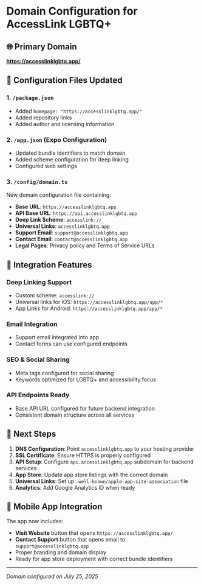 # Domain Configuration for AccessLink LGBTQ+

## 🌐 Primary Domain
**https://accesslinklgbtq.app/**

## 📂 Configuration Files Updated

### 1. `/package.json`
- Added `homepage: "https://accesslinklgbtq.app/"`
- Added repository links
- Added author and licensing information

### 2. `/app.json` (Expo Configuration)
- Updated bundle identifiers to match domain
- Added scheme configuration for deep linking
- Configured web settings

### 3. `/config/domain.ts`
New domain configuration file containing:
- **Base URL**: `https://accesslinklgbtq.app`
- **API Base URL**: `https://api.accesslinklgbtq.app`
- **Deep Link Scheme**: `accesslink://`
- **Universal Links**: `accesslinklgbtq.app`
- **Support Email**: `support@accesslinklgbtq.app`
- **Contact Email**: `contact@accesslinklgbtq.app`
- **Legal Pages**: Privacy policy and Terms of Service URLs

## 🔗 Integration Features

### Deep Linking Support
- Custom scheme: `accesslink://`
- Universal links for iOS: `https://accesslinklgbtq.app/app/*`
- App Links for Android: `https://accesslinklgbtq.app/app/*`

### Email Integration
- Support email integrated into app
- Contact forms can use configured endpoints

### SEO & Social Sharing
- Meta tags configured for social sharing
- Keywords optimized for LGBTQ+ and accessibility focus

### API Endpoints Ready
- Base API URL configured for future backend integration
- Consistent domain structure across all services

## 🚀 Next Steps

1. **DNS Configuration**: Point `accesslinklgbtq.app` to your hosting provider
2. **SSL Certificate**: Ensure HTTPS is properly configured
3. **API Setup**: Configure `api.accesslinklgbtq.app` subdomain for backend services
4. **App Store**: Update app store listings with the correct domain
5. **Universal Links**: Set up `.well-known/apple-app-site-association` file
6. **Analytics**: Add Google Analytics ID when ready

## 📱 Mobile App Integration

The app now includes:
- **Visit Website** button that opens `https://accesslinklgbtq.app/`
- **Contact Support** button that opens email to `support@accesslinklgbtq.app`
- Proper branding and domain display
- Ready for app store deployment with correct bundle identifiers

---

*Domain configured on July 25, 2025*
